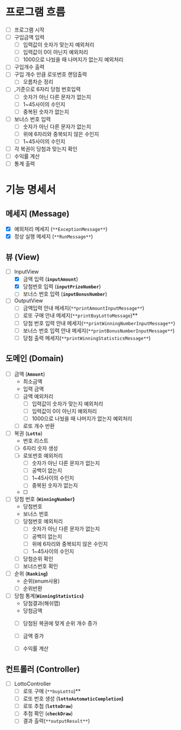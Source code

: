 # **프로그램 흐름**

- [ ]  프로그램 시작
- [ ]  구입금액 입력
    - [ ]  입력값이 숫자가 맞는지 예외처리
    - [ ]  입력값이 0이 아닌지 예외처리
    - [ ]  1000으로 나눴을 때 나머지가 없는지 예외처리
- [ ]  구입개수 출력
- [ ]  구입 개수 만큼 로또번호 랜덤출력
    - [ ]  오름차순 정리
- [ ]  ,기준으로 6자리 당첨 번호입력
    - [ ]  숫자가 아닌 다른 문자가 없는지
    - [ ]  1~45사이의 수인지
    - [ ]  중복된 숫자가 없는지
- [ ]  보너스 번호 입력
    - [ ]  숫자가 아닌 다른 문자가 없는지
    - [ ]  위에 6자리와 중복되지 않은 수인지
    - [ ]  1~45사이의 수인지
- [ ]  각 복권이 당첨과 맞는지 확인
- [ ]  수익률 계산
- [ ]  통계 출력

# **기능 명세서**

## 메세지 **(Message)**

- [x]  예외처리 메세지 (`**ExceptionMessage**`)
- [x]  정상 실행 메세지 (`**RunMessage**`)

## **뷰 (View)**

- [ ]  InputView
    - [x]  금액 입력 (**`inputAmount`**)
    - [x]  당첨번호 입력 (**`inputPrizeNumber`**)
    - [ ]  보너스 번호 입력 (**`inputBonusNumber`**)
- [ ]  OutputView
    - [ ]  금액입력 안내 메세지(`**printAmountInputMessage**`)
    - [ ]  로또 구매 안내 메세지(`**printBuyLottoMessage`)**
    - [ ]  당첨 번호 입력 안내 메세지(`**printWinningNumberInputMessage**`)
    - [ ]  보너스 번호 입력 안내 메세지(`**printBonusNumberInputMessage**`)
    - [ ]  당첨 출력 메세지(`**printWinningStatisticsMessage**`)

## **도메인 (Domain)**

- [ ]  금액 (**`Amount`**)
    - 최소금액
    - 입력 금액
    - [ ]  금액 예외처리
        - [ ]  입력값이 숫자가 맞는지 예외처리
        - [ ]  입력값이 0이 아닌지 예외처리
        - [ ]  1000으로 나눴을 때 나머지가 없는지 예외처리
    - [ ]  로또 개수 반환
- [ ]  복권 (**`Lotto`**)
    - 번호 리스트
    - [ ]  6자리 숫자 생성
    - [ ]  로또번호 예외처리
        - [ ]  숫자가 아닌 다른 문자가 없는지
        - [ ]  공백이 없는지
        - [ ]  1~45사이의 수인지
        - [ ]  중복된 숫자가 없는지
    - [ ] 
- [ ]  당첨 번호 (**`WinningNumber`)**
    - 당첨번호
    - 보너스 번호
    - [ ]  당첨번호 예외처리
        - [ ]  숫자가 아닌 다른 문자가 없는지
        - [ ]  공백이 없는지
        - [ ]  위에 6자리와 중복되지 않은 수인지
        - [ ]  1~45사이의 수인지
    - [ ]  당첨순위 확인
    - [ ]  보너스번호 확인
- [ ]  순위 (**`Ranking`)**
    - 순위(enum사용)
    - [ ]  순위반환
- [ ]  당첨 통계(**`WinningStatistics`)**
    - 당첨결과(해쉬맵)
    - 당첨금액
    - [ ]  당첨된 복권에 맞게 순위 개수 증가
    - [ ]  금액 증가
    - [ ]  수익률 계산


## **컨트롤러 (Controller)**

- [ ]  LottoController
    - [ ]  로또 구매 (`**buyLotto`)**
    - [ ]  로또 번호 생성 (**`lottoAutomaticCompletion`)**
    - [ ]  로또 추첨 (**`lottoDraw`**)
    - [ ]  추첨 확인 (**`checkDraw`**)
    - [ ]  결과 출력(`**outputResult**`)